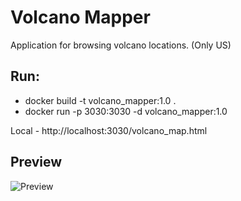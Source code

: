 
# Volcano Mapper

Application for browsing volcano locations. (Only US)

## Run:
- docker build -t volcano_mapper:1.0 . 
- docker run -p 3030:3030 -d volcano_mapper:1.0

Local - http://localhost:3030/volcano_map.html

## Preview
![Preview](https://i.imgur.com/bSMvHA0.png)

